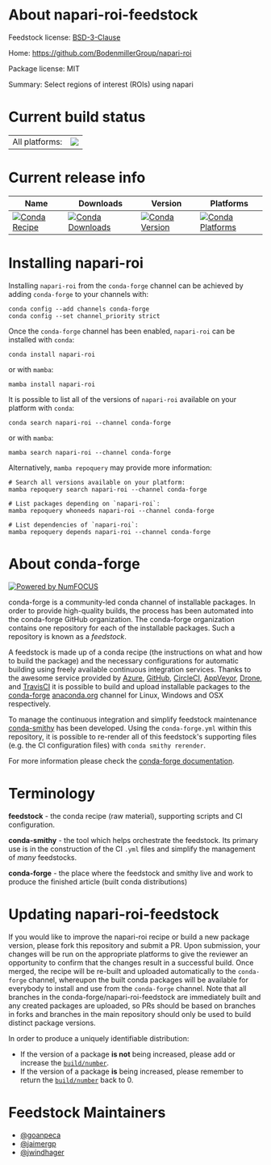 About napari-roi-feedstock
==========================

Feedstock license: [BSD-3-Clause](https://github.com/conda-forge/napari-roi-feedstock/blob/main/LICENSE.txt)

Home: https://github.com/BodenmillerGroup/napari-roi

Package license: MIT

Summary: Select regions of interest (ROIs) using napari

Current build status
====================


<table><tr><td>All platforms:</td>
    <td>
      <a href="https://dev.azure.com/conda-forge/feedstock-builds/_build/latest?definitionId=15220&branchName=main">
        <img src="https://dev.azure.com/conda-forge/feedstock-builds/_apis/build/status/napari-roi-feedstock?branchName=main">
      </a>
    </td>
  </tr>
</table>

Current release info
====================

| Name | Downloads | Version | Platforms |
| --- | --- | --- | --- |
| [![Conda Recipe](https://img.shields.io/badge/recipe-napari--roi-green.svg)](https://anaconda.org/conda-forge/napari-roi) | [![Conda Downloads](https://img.shields.io/conda/dn/conda-forge/napari-roi.svg)](https://anaconda.org/conda-forge/napari-roi) | [![Conda Version](https://img.shields.io/conda/vn/conda-forge/napari-roi.svg)](https://anaconda.org/conda-forge/napari-roi) | [![Conda Platforms](https://img.shields.io/conda/pn/conda-forge/napari-roi.svg)](https://anaconda.org/conda-forge/napari-roi) |

Installing napari-roi
=====================

Installing `napari-roi` from the `conda-forge` channel can be achieved by adding `conda-forge` to your channels with:

```
conda config --add channels conda-forge
conda config --set channel_priority strict
```

Once the `conda-forge` channel has been enabled, `napari-roi` can be installed with `conda`:

```
conda install napari-roi
```

or with `mamba`:

```
mamba install napari-roi
```

It is possible to list all of the versions of `napari-roi` available on your platform with `conda`:

```
conda search napari-roi --channel conda-forge
```

or with `mamba`:

```
mamba search napari-roi --channel conda-forge
```

Alternatively, `mamba repoquery` may provide more information:

```
# Search all versions available on your platform:
mamba repoquery search napari-roi --channel conda-forge

# List packages depending on `napari-roi`:
mamba repoquery whoneeds napari-roi --channel conda-forge

# List dependencies of `napari-roi`:
mamba repoquery depends napari-roi --channel conda-forge
```


About conda-forge
=================

[![Powered by
NumFOCUS](https://img.shields.io/badge/powered%20by-NumFOCUS-orange.svg?style=flat&colorA=E1523D&colorB=007D8A)](https://numfocus.org)

conda-forge is a community-led conda channel of installable packages.
In order to provide high-quality builds, the process has been automated into the
conda-forge GitHub organization. The conda-forge organization contains one repository
for each of the installable packages. Such a repository is known as a *feedstock*.

A feedstock is made up of a conda recipe (the instructions on what and how to build
the package) and the necessary configurations for automatic building using freely
available continuous integration services. Thanks to the awesome service provided by
[Azure](https://azure.microsoft.com/en-us/services/devops/), [GitHub](https://github.com/),
[CircleCI](https://circleci.com/), [AppVeyor](https://www.appveyor.com/),
[Drone](https://cloud.drone.io/welcome), and [TravisCI](https://travis-ci.com/)
it is possible to build and upload installable packages to the
[conda-forge](https://anaconda.org/conda-forge) [anaconda.org](https://anaconda.org/)
channel for Linux, Windows and OSX respectively.

To manage the continuous integration and simplify feedstock maintenance
[conda-smithy](https://github.com/conda-forge/conda-smithy) has been developed.
Using the ``conda-forge.yml`` within this repository, it is possible to re-render all of
this feedstock's supporting files (e.g. the CI configuration files) with ``conda smithy rerender``.

For more information please check the [conda-forge documentation](https://conda-forge.org/docs/).

Terminology
===========

**feedstock** - the conda recipe (raw material), supporting scripts and CI configuration.

**conda-smithy** - the tool which helps orchestrate the feedstock.
                   Its primary use is in the construction of the CI ``.yml`` files
                   and simplify the management of *many* feedstocks.

**conda-forge** - the place where the feedstock and smithy live and work to
                  produce the finished article (built conda distributions)


Updating napari-roi-feedstock
=============================

If you would like to improve the napari-roi recipe or build a new
package version, please fork this repository and submit a PR. Upon submission,
your changes will be run on the appropriate platforms to give the reviewer an
opportunity to confirm that the changes result in a successful build. Once
merged, the recipe will be re-built and uploaded automatically to the
`conda-forge` channel, whereupon the built conda packages will be available for
everybody to install and use from the `conda-forge` channel.
Note that all branches in the conda-forge/napari-roi-feedstock are
immediately built and any created packages are uploaded, so PRs should be based
on branches in forks and branches in the main repository should only be used to
build distinct package versions.

In order to produce a uniquely identifiable distribution:
 * If the version of a package **is not** being increased, please add or increase
   the [``build/number``](https://docs.conda.io/projects/conda-build/en/latest/resources/define-metadata.html#build-number-and-string).
 * If the version of a package **is** being increased, please remember to return
   the [``build/number``](https://docs.conda.io/projects/conda-build/en/latest/resources/define-metadata.html#build-number-and-string)
   back to 0.

Feedstock Maintainers
=====================

* [@goanpeca](https://github.com/goanpeca/)
* [@jaimergp](https://github.com/jaimergp/)
* [@jwindhager](https://github.com/jwindhager/)

